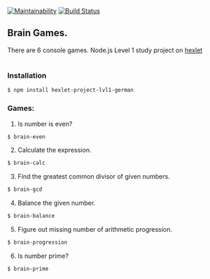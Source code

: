 [![Maintainability](https://api.codeclimate.com/v1/badges/ce328d999053326579c5/maintainability)](https://codeclimate.com/github/stgoge/project-lvl1-s320/maintainability)
[![Build Status](https://travis-ci.org/stgoge/project-lvl1-s320.svg?branch=master)](https://travis-ci.org/stgoge/project-lvl1-s320)

## Brain Games.
There are 6 console games. Node.js Level 1 study project on [hexlet](https://hexlet.io)
#

### Installation

```sh
$ npm install hexlet-project-lvl1-german
```
### Games:

1. Is number is even? 
```sh
$ brain-even
```
2. Calculate the expression.
```sh
$ brain-calc
```
3. Find the greatest common divisor of given numbers.
```sh
$ brain-gcd
```
4. Balance the given number.
```sh
$ brain-balance
```
5. Figure out missing number of arithmetic progression.
```sh
$ brain-progression
```
6. Is number prime?
```sh
$ brain-prime
```